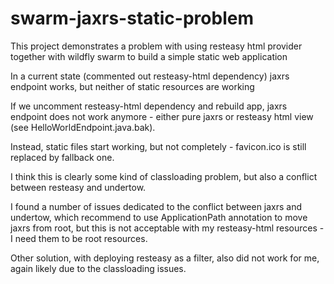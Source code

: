 # swarm-jaxrs-static-problem

This project demonstrates a problem with using resteasy html provider together with wildfly swarm to build a simple static web application

In a current state (commented out resteasy-html dependency) jaxrs endpoint works, but neither of static resources are working

If we uncomment resteasy-html dependency and rebuild app, jaxrs endpoint does not work anymore - either pure jaxrs or resteasy html view (see HelloWorldEndpoint.java.bak).

Instead, static files start working, but not completely - favicon.ico is still replaced by fallback one. 

I think this is clearly some kind of classloading problem, but also a conflict between resteasy and undertow. 

I found a number of issues dedicated to the conflict between jaxrs and undertow, which recommend to use ApplicationPath annotation to move jaxrs from root, 
but this is not acceptable with my resteasy-html resources - I need them to be root resources. 

Other solution, with deploying resteasy as a filter, also did not work for me, again likely due to the classloading issues. 
